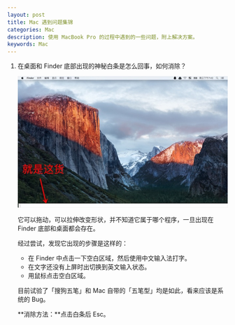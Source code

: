 ```yaml
---
layout: post
title: Mac 遇到问题集锦
categories: Mac
description: 使用 MacBook Pro 的过程中遇到的一些问题，附上解决方案。
keywords: Mac
---
```


1. 在桌面和 Finder 底部出现的神秘白条是怎么回事，如何消除？

   ![](/images/posts/mac/white-rectangle.jpg)

   它可以拖动，可以拉伸改变形状，并不知道它属于哪个程序，一旦出现在 Finder 底部和桌面都会存在。

   经过尝试，发现它出现的步骤是这样的：

   * 在 Finder 中点击一下空白区域，然后使用中文输入法打字。
   * 在文字还没有上屏时出切换到英文输入状态。
   * 用鼠标点击空白区域。

   目前试验了「搜狗五笔」和 Mac 自带的「五笔型」均是如此，看来应该是系统的 Bug。

   **消除方法：**点击白条后 Esc。
